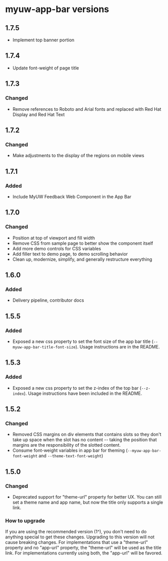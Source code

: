 # myuw-app-bar versions

## 1.7.5

* Implement top banner portion

## 1.7.4

* Update font-weight of page title

## 1.7.3

### Changed

* Remove references to Roboto and Arial fonts and replaced with Red Hat Display and Red Hat Text

## 1.7.2

### Changed

 * Make adjustments to the display of the regions on mobile views

## 1.7.1

### Added

 * Include MyUW Feedback Web Component in the App Bar

## 1.7.0

### Changed

 * Position at top of viewport and fill width
 * Remove CSS from sample page to better show the component itself
 * Add more demo controls for CSS variables
 * Add filler text to demo page, to demo scrolling behavior
 * Clean up, modernize, simplify, and generally restructure everything

## 1.6.0

### Added

* Delivery pipeline, contributor docs

## 1.5.5

### Added

* Exposed a new css property to set the font size of the app bar title (`--myuw-app-bar-title-font-size`). Usage instructions are in the README.

## 1.5.3

### Added

* Exposed a new css property to set the z-index of the top bar (`--z-index`). Usage instructions have been included in the README.

## 1.5.2

### Changed

* Removed CSS margins on div elements that contains slots so they don't take up space when the slot has no content -- taking the position that margins are the responsibility of the slotted content.
* Consume font-weight variables in app bar for theming (`--myuw-app-bar-font-weight` and `--theme-text-font-weight`)

## 1.5.0

### Changed

* Deprecated support for "theme-url" property for better UX. You can still set a theme name and app name, but now the title only supports a single link.

### How to upgrade

If you are using the recommended version (1^), you don't need to do anything special to get these changes. Upgrading to this version will not cause breaking changes. For implementations that use a "theme-url" property and no "app-url" property, the "theme-url" will be used as the title link. For implementations currently using both, the "app-url" will be favored.


